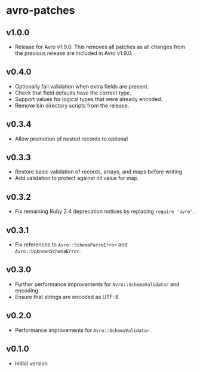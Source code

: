 # avro-patches

## v1.0.0
- Release for Avro v1.9.0. This removes all patches as all changes
  from the previous release are included in Avro v1.9.0.

## v0.4.0
- Optionally fail validation when extra fields are present.
- Check that field defaults have the correct type.
- Support values for logical types that were already encoded.
- Remove bin directory scripts from the release.

## v0.3.4
- Allow promotion of nested records to optional 

## v0.3.3
- Restore basic validation of records, arrays, and maps before writing.
- Add validation to protect against nil value for map.

## v0.3.2
- Fix remaining Ruby 2.4 deprecation notices by replacing `require 'avro'`.

## v0.3.1
- Fix references to `Avro::SchemaParseError` and `Avro::UnknownSchemaError`.

## v0.3.0
- Further performance improvements for `Avro::SchemaValidator` and encoding.
- Ensure that strings are encoded as UTF-8.

## v0.2.0
- Performance improvements for `Avro::SchemaValidator`.

## v0.1.0
- Initial version
